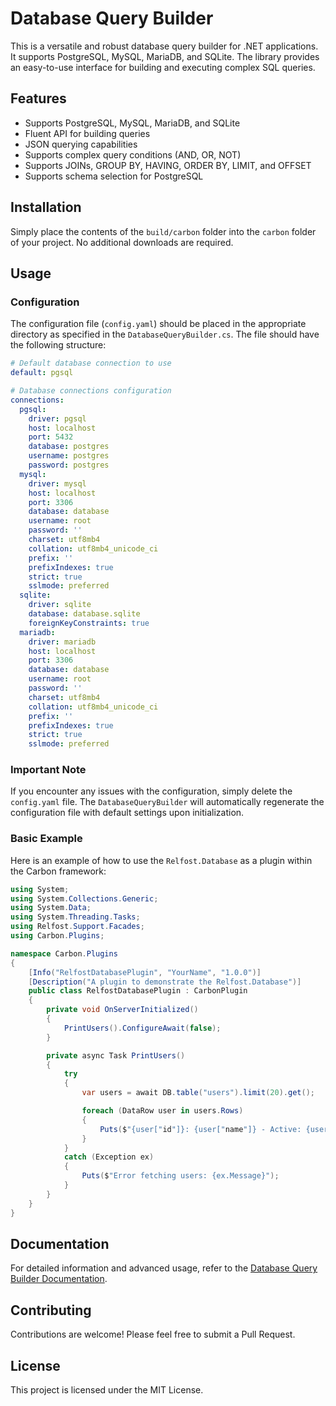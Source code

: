 
# Database Query Builder

This is a versatile and robust database query builder for .NET applications. It supports PostgreSQL, MySQL, MariaDB, and SQLite. The library provides an easy-to-use interface for building and executing complex SQL queries.

## Features

- Supports PostgreSQL, MySQL, MariaDB, and SQLite
- Fluent API for building queries
- JSON querying capabilities
- Supports complex query conditions (AND, OR, NOT)
- Supports JOINs, GROUP BY, HAVING, ORDER BY, LIMIT, and OFFSET
- Supports schema selection for PostgreSQL

## Installation

Simply place the contents of the `build/carbon` folder into the `carbon` folder of your project. No additional downloads are required.

## Usage

### Configuration

The configuration file (`config.yaml`) should be placed in the appropriate directory as specified in the `DatabaseQueryBuilder.cs`. The file should have the following structure:

```yaml
# Default database connection to use
default: pgsql

# Database connections configuration
connections:
  pgsql:
    driver: pgsql
    host: localhost
    port: 5432
    database: postgres
    username: postgres
    password: postgres
  mysql:
    driver: mysql
    host: localhost
    port: 3306
    database: database
    username: root
    password: ''
    charset: utf8mb4
    collation: utf8mb4_unicode_ci
    prefix: ''
    prefixIndexes: true
    strict: true
    sslmode: preferred
  sqlite:
    driver: sqlite
    database: database.sqlite
    foreignKeyConstraints: true
  mariadb:
    driver: mariadb
    host: localhost
    port: 3306
    database: database
    username: root
    password: ''
    charset: utf8mb4
    collation: utf8mb4_unicode_ci
    prefix: ''
    prefixIndexes: true
    strict: true
    sslmode: preferred
```

### Important Note

If you encounter any issues with the configuration, simply delete the `config.yaml` file. The `DatabaseQueryBuilder` will automatically regenerate the configuration file with default settings upon initialization.

### Basic Example

Here is an example of how to use the `Relfost.Database` as a plugin within the Carbon framework:

```csharp
using System;
using System.Collections.Generic;
using System.Data;
using System.Threading.Tasks;
using Relfost.Support.Facades;
using Carbon.Plugins;

namespace Carbon.Plugins
{
    [Info("RelfostDatabasePlugin", "YourName", "1.0.0")]
    [Description("A plugin to demonstrate the Relfost.Database")]
    public class RelfostDatabasePlugin : CarbonPlugin
    {
        private void OnServerInitialized()
        {
            PrintUsers().ConfigureAwait(false);
        }

        private async Task PrintUsers()
        {
            try
            {
                var users = await DB.table("users").limit(20).get();

                foreach (DataRow user in users.Rows)
                {
                    Puts($"{user["id"]}: {user["name"]} - Active: {user["active"]}");
                }
            }
            catch (Exception ex)
            {
                Puts($"Error fetching users: {ex.Message}");
            }
        }
    }
}
```

## Documentation

For detailed information and advanced usage, refer to the [Database Query Builder Documentation](docs/Database.Query.Builder.md).

## Contributing

Contributions are welcome! Please feel free to submit a Pull Request.

## License

This project is licensed under the MIT License.

